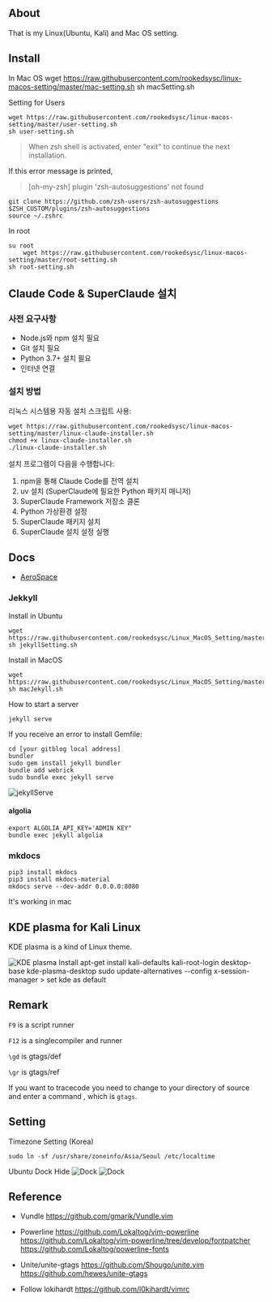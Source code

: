 ## About

That is my Linux(Ubuntu, Kali) and Mac OS setting.

## Install

In Mac OS
wget https://raw.githubusercontent.com/rookedsysc/linux-macos-setting/master/mac-setting.sh
sh macSetting.sh

Setting for Users

    wget https://raw.githubusercontent.com/rookedsysc/linux-macos-setting/master/user-setting.sh
    sh user-setting.sh

> When zsh shell is activated, enter "exit" to continue the next installation.

If this error message is printed,

> [oh-my-zsh] plugin 'zsh-autosuggestions' not found

    git clone https://github.com/zsh-users/zsh-autosuggestions $ZSH_CUSTOM/plugins/zsh-autosuggestions
    source ~/.zshrc

In root

    su root
        wget https://raw.githubusercontent.com/rookedsysc/linux-macos-setting/master/root-setting.sh
    sh root-setting.sh

## Claude Code & SuperClaude 설치

### 사전 요구사항

- Node.js와 npm 설치 필요
- Git 설치 필요
- Python 3.7+ 설치 필요
- 인터넷 연결

### 설치 방법 

리눅스 시스템용 자동 설치 스크립트 사용:

    wget https://raw.githubusercontent.com/rookedsysc/linux-macos-setting/master/linux-claude-installer.sh
    chmod +x linux-claude-installer.sh
    ./linux-claude-installer.sh

설치 프로그램이 다음을 수행합니다:
1. npm을 통해 Claude Code를 전역 설치
2. uv 설치 (SuperClaude에 필요한 Python 패키지 매니저)
3. SuperClaude Framework 저장소 클론
4. Python 가상환경 설정
5. SuperClaude 패키지 설치
6. SuperClaude 설치 설정 실행


## Docs

- [AeroSpace](./docs/how-to-use-aerospace.md)

### Jekkyll

Install in Ubuntu

    wget https://raw.githubusercontent.com/rookedsysc/Linux_MacOS_Setting/master/jekyllSetting.sh
    sh jekyllSetting.sh

Install in MacOS

    wget https://raw.githubusercontent.com/rookedsysc/Linux_MacOS_Setting/master/macJekyll.sh
    sh macJekyll.sh

How to start a server

    jekyll serve

If you receive an error to install Gemfile:

    cd [your gitblog local address]
    bundler
    sudo gem install jekyll bundler
    bundle add webrick
    sudo bundle exec jekyll serve

![jekyllServe](./imgSrc/jekyllServe.png)

#### algolia

    export ALGOLIA_API_KEY='ADMIN KEY"
    bundle exec jekyll algolia

### mkdocs

```console
pip3 install mkdocs
pip3 install mkdocs-material
mkdocs serve --dev-addr 0.0.0.0:8080
```

It's working in mac

## KDE plasma for Kali Linux

KDE plasma is a kind of Linux theme.

![KDE plasma](./imgSrc/KDEplasma.jpeg)
Install
apt-get install kali-defaults kali-root-login desktop-base kde-plasma-desktop
sudo update-alternatives --config x-session-manager > set kde as default

## Remark

`F9` is a script runner

`F12` is a singlecompiler and runner

`\gd` is gtags/def

`\gr` is gtags/ref

If you want to tracecode you need to change to your directory of source
and enter a command , which is `gtags`.

## Setting

Timezone Setting (Korea)

    sudo ln -sf /usr/share/zoneinfo/Asia/Seoul /etc/localtime

Ubuntu Dock Hide
![Dock](./imgSrc/Dock_1.png)
![Dock](./imgSrc/Dock_2.png)

## Reference

- Vundle
  https://github.com/gmarik/Vundle.vim

- Powerline
  https://github.com/Lokaltog/vim-powerline
  https://github.com/Lokaltog/vim-powerline/tree/develop/fontpatcher
  https://github.com/Lokaltog/powerline-fonts

- Unite/unite-gtags
  https://github.com/Shougo/unite.vim
  https://github.com/hewes/unite-gtags

- Follow lokihardt
  https://github.com/l0kihardt/vimrc
